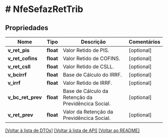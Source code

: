 # # NfeSefazRetTrib

## Propriedades

Nome | Tipo | Descrição | Comentários
------------ | ------------- | ------------- | -------------
**v_ret_pis** | **float** | Valor Retido de PIS. | [optional]
**v_ret_cofins** | **float** | Valor Retido de COFINS. | [optional]
**v_ret_csll** | **float** | Valor Retido de CSLL. | [optional]
**v_bcirrf** | **float** | Base de Cálculo do IRRF. | [optional]
**v_irrf** | **float** | Valor Retido de IRRF. | [optional]
**v_bc_ret_prev** | **float** | Base de Cálculo da Retenção da Previdêncica Social. | [optional]
**v_ret_prev** | **float** | Valor da Retenção da Previdêncica Social. | [optional]

[[Voltar à lista de DTOs]](../../README.md#models) [[Voltar à lista de API]](../../README.md#endpoints) [[Voltar ao README]](../../README.md)
